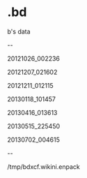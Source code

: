 .bd
===

b's data

--

20121026_002236

20121207_021602

20121211_012115

20130118_101457

20130416_013613

20130515_225450

20130702_004615

--




/tmp/bdxcf.wikini.enpack
